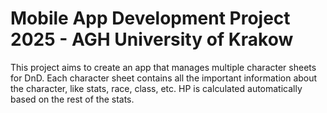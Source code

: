 # Mobile App Development Project 2025 - AGH University of Krakow

This project aims to create an app that manages multiple character sheets for DnD. 
Each character sheet contains all the important information about the character, like stats, 
race, class, etc. HP is calculated automatically based on
the rest of the stats. 
